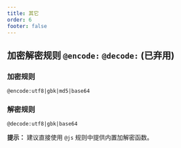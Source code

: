 ```yaml
---
title: 其它
order: 6
footer: false
---
```



<!-- more -->

## 加密解密规则 `@encode:` `@decode:` (已弃用)

### 加密规则

```
@encode:utf8|gbk|md5|base64
```

### 解密规则

```
@decode:utf8|gbk|base64
```

**提示：** 建议直接使用 `@js` 规则中提供内置加解密函数。
